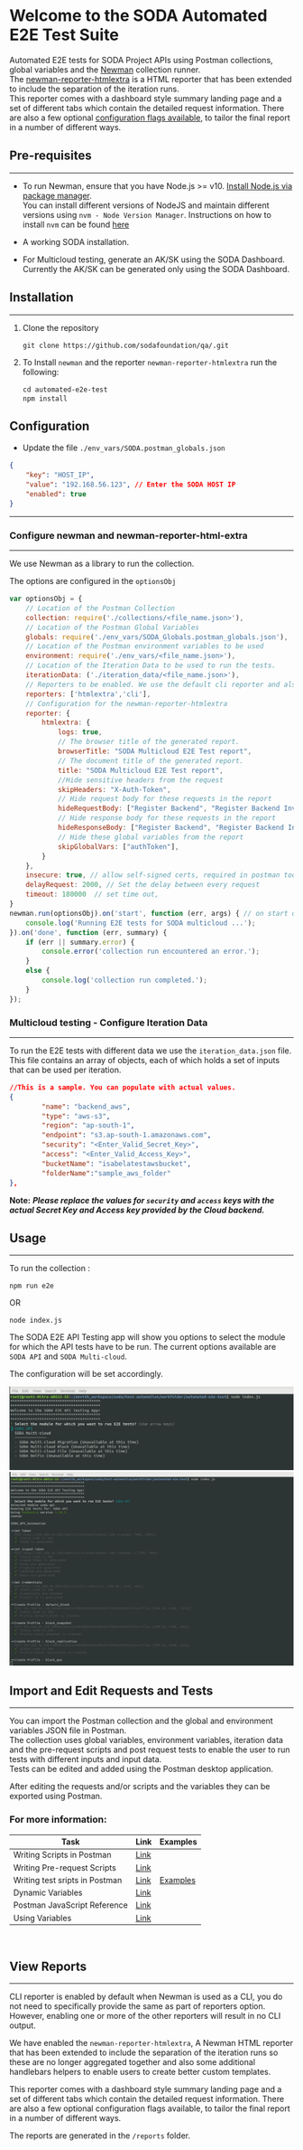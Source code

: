 # Welcome to the SODA Automated E2E Test Suite
Automated E2E tests for SODA Project APIs using Postman collections, global variables and the [Newman](https://www.npmjs.com/package/newman) collection runner.  
The [newman-reporter-htmlextra](https://www.npmjs.com/package/newman-reporter-htmlextra) is a HTML reporter that has been extended to include the separation of the iteration runs.  
This reporter comes with a dashboard style summary landing page and a set of different tabs which contain the detailed request information. There are also a few optional [configuration flags available](https://www.npmjs.com/package/newman-reporter-htmlextra#user-content-usage), to tailor the final report in a number of different ways.


## Pre-requisites
---  
- To run Newman, ensure that you have Node.js >= v10. [Install Node.js via package manager](https://nodejs.org/en/download/package-manager/).  
You can install different versions of NodeJS and maintain different versions using `nvm - Node Version Manager`. Instructions on how to install `nvm` can be found [here](https://github.com/nvm-sh/nvm)  

- A working SODA installation.
- For Multicloud testing, generate an AK/SK using the SODA Dashboard. Currently the AK/SK can be generated only using the SODA Dashboard. 

## Installation
--- 
1. Clone the repository  

    ```
    git clone https://github.com/sodafoundation/qa/.git
    ```

2. To Install `newman` and the reporter `newman-reporter-htmlextra`  run the following:

    ```
    cd automated-e2e-test
    npm install
    ```



## Configuration

- Update the file `./env_vars/SODA.postman_globals.json`
```json
{
    "key": "HOST_IP",
    "value": "192.168.56.123", // Enter the SODA HOST IP
    "enabled": true
}
```
---  
### **Configure newman and newman-reporter-html-extra**  
---  
We use Newman as a library to run the collection.

The options are configured in the `optionsObj`


```JavaScript
var optionsObj = {
    // Location of the Postman Collection
    collection: require('./collections/<file_name.json>'),
    // Location of the Postman Global Variables
    globals: require('./env_vars/SODA_Globals.postman_globals.json'), 
    // Location of the Postman environment variables to be used
    environment: require('./env_vars/<file_name.json>'), 
    // Location of the Iteration Data to be used to run the tests.
    iterationData: ('./iteration_data/<file_name.json>'), 
    // Reporters to be enabled. We use the default cli reporter and also the custom htmlextra reporter.
    reporters: ['htmlextra','cli'], 
    // Configuration for the newman-reporter-htmlextra
    reporter: { 
        htmlextra: {
            logs: true,
            // The browser title of the generated report.
            browserTitle: "SODA Multicloud E2E Test report",
            // The document title of the generated report.
            title: "SODA Multicloud E2E Test report",
            //Hide sensitive headers from the request
            skipHeaders: "X-Auth-Token",
            // Hide request body for these requests in the report            
            hideRequestBody: ["Register Backend", "Register Backend Invalid Credentials"],
            // Hide response body for these requests in the report
            hideResponseBody: ["Register Backend", "Register Backend Invalid Credentials"],
            // Hide these global variables from the report
            skipGlobalVars: ["authToken"],
        }
    },
    insecure: true, // allow self-signed certs, required in postman too,
    delayRequest: 2000, // Set the delay between every request
    timeout: 180000  // set time out,
}
newman.run(optionsObj).on('start', function (err, args) { // on start of run, log to console
    console.log('Running E2E tests for SODA multicloud ...');
}).on('done', function (err, summary) {
    if (err || summary.error) {
        console.error('collection run encountered an error.');
    }
    else {
        console.log('collection run completed.');
    }
});
```

### Multicloud testing - Configure Iteration Data
---  
To run the E2E tests with different data we use the `iteration_data.json` file.
This file contains an array of objects, each of which holds a set of inputs that can be used per iteration.

```JSON
//This is a sample. You can populate with actual values.
{
        "name": "backend_aws",
        "type": "aws-s3",
        "region": "ap-south-1",
        "endpoint": "s3.ap-south-1.amazonaws.com",
        "security": "<Enter_Valid_Secret_Key>",
        "access": "<Enter_Valid_Access_Key>",
        "bucketName": "isabelatestawsbucket",
        "folderName":"sample_aws_folder"
},
```
**Note:** ***Please replace the values for `security` and `access` keys with the actual Secret Key and Access key provided by the Cloud backend.***


## Usage
---  
To run the collection :

```
npm run e2e
```

OR

```
node index.js
```
The SODA E2E API Testing app will show you options to select the module for which the API tests have to be run.
The current options available are `SODA API` and `SODA Multi-cloud`.  

The configuration will be set accordingly.  

![SODA E2E API Testing App Fig 1](./assets/images/soda-e2e-app-001.png)
![SODA E2E API Testing App Fig 2](./assets/images/soda-e2e-app-002.png)

## Import and Edit Requests and Tests
---  
You can import the Postman collection and the global and environment variables JSON file in Postman.  
The collection uses global variables, environment variables, iteration data and the pre-request scripts and post request tests to enable the user to run tests with different inputs and input data.  
Tests can be edited and added using the Postman desktop application.

After editing the requests and/or scripts and the variables they can be exported using Postman.

### For more information:  
|Task|Link|Examples|
|----|----|--------|
|Writing Scripts in Postman|[Link](https://learning.postman.com/docs/writing-scripts/intro-to-scripts/)||
|Writing Pre-request Scripts|[Link](https://learning.postman.com/docs/writing-scripts/pre-request-scripts/)||
|Writing test sripts in Postman|[Link](https://learning.postman.com/docs/writing-scripts/test-scripts/)|[Examples](https://learning.postman.com/docs/writing-scripts/script-references/test-examples/)||
|Dynamic Variables | [Link](https://learning.postman.com/docs/writing-scripts/script-references/variables-list/)||
|Postman JavaScript Reference|[Link](https://learning.postman.com/docs/writing-scripts/script-references/postman-sandbox-api-reference/)||
|Using Variables|[Link](https://learning.postman.com/docs/sending-requests/variables/)||  


<br />

## View Reports
---  
CLI reporter is enabled by default when Newman is used as a CLI, you do not need to specifically provide the same as part of reporters option. However, enabling one or more of the other reporters will result in no CLI output.  

We have enabled the `newman-reporter-htmlextra`, A Newman HTML reporter that has been extended to include the separation of the iteration runs so these are no longer aggregated together and also some additional handlebars helpers to enable users to create better custom templates.

This reporter comes with a dashboard style summary landing page and a set of different tabs which contain the detailed request information. There are also a few optional configuration flags available, to tailor the final report in a number of different ways.

The reports are generated in the `/reports` folder.




